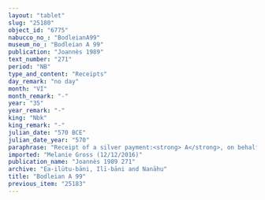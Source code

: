 ```yaml
---
layout: "tablet"
slug: "25180"
object_id: "6775"
nabucco_no_: "BodleianA99"
museum_no_: "Bodleian A 99"
publication: "Joannès 1989"
text_number: "271"
period: "NB"
type_and_content: "Receipts"
day_remark: "no day"
month: "VI"
month_remark: "-"
year: "35"
year_remark: "-"
king: "Nbk"
king_remark: "-"
julian_date: "570 BCE"
julian_date_year: "570"
paraphrase: "Receipt of a silver payment:<strong> A</strong>, on behalf of (<em>ana muhhi</em>) <strong>C</strong>, receives from <strong>B</strong> 4 shekels of silver for the work (<em>dullu</em>) of <strong>C</strong>. In the presence (<em>ina u&scaron;uzzi</em>) of 2 witnessses and the scribe (not specified). Memorandum (<em>tahsistu</em>).<br /> &nbsp;<br /> <strong>A</strong> = Ina-tē&scaron;i-ēṭir//Ahūtu; <strong>B</strong> = Nab&ucirc;-ahu-iddin/Nab&ucirc;-balāssu; <strong>C</strong> = Zēr-Bābili/Nab&ucirc;-&scaron;umu-i&scaron;kun//(Ea-)ilūtu-bāni; Scribe = Nab&ucirc;-&scaron;umu-ukīn/Rēmūtu//Siyāti<br /> &nbsp;"
imported: "Melanie Gross (12/12/2016)"
publication_name: "Joannès 1989 271"
archive: "Ea-ilūtu-bāni, Ilī-bāni and Nanāhu"
title: "Bodleian A 99"
previous_item: "25183"
---
```

